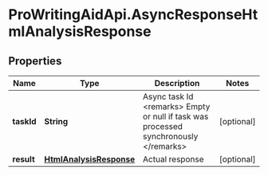 # ProWritingAidApi.AsyncResponseHtmlAnalysisResponse

## Properties
Name | Type | Description | Notes
------------ | ------------- | ------------- | -------------
**taskId** | **String** | Async task Id  &lt;remarks&gt;  Empty or null if task was processed synchronously  &lt;/remarks&gt; | [optional] 
**result** | [**HtmlAnalysisResponse**](HtmlAnalysisResponse.md) | Actual response | [optional] 


